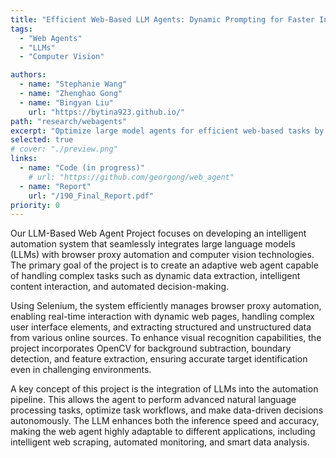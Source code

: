 ```yaml
---
title: "Efficient Web-Based LLM Agents: Dynamic Prompting for Faster Inference with Web Context Adaptation"
tags:
  - "Web Agents"
  - "LLMs"
  - "Computer Vision"

authors:
  - name: "Stephanie Wang"
  - name: "Zhenghao Gong"
  - name: "Bingyan Liu"
    url: "https://bytina923.github.io/"
path: "research/webagents"
excerpt: "Optimize large model agents for efficient web-based tasks by enhancing web element processing with computer vision (OpenCV) and HTML filtering while implementing an adaptive prompting strategy to balance inference cost and response efficiency."
selected: true
# cover: "./preview.png"
links:
  - name: "Code (in progress)"
    # url: "https://github.com/georgong/web_agent"
  - name: "Report"
    url: "/190_Final_Report.pdf"
priority: 0
---
```


Our LLM-Based Web Agent Project focuses on developing an intelligent automation system that seamlessly integrates large language models (LLMs) with browser proxy automation and computer vision technologies. The primary goal of the project is to create an adaptive web agent capable of handling complex tasks such as dynamic data extraction, intelligent content interaction, and automated decision-making.

Using Selenium, the system efficiently manages browser proxy automation, enabling real-time interaction with dynamic web pages, handling complex user interface elements, and extracting structured and unstructured data from various online sources. To enhance visual recognition capabilities, the project incorporates OpenCV for background subtraction, boundary detection, and feature extraction, ensuring accurate target identification even in challenging environments.

A key concept of this project is the integration of LLMs into the automation pipeline. This allows the agent to perform advanced natural language processing tasks, optimize task workflows, and make data-driven decisions autonomously. The LLM enhances both the inference speed and accuracy, making the web agent highly adaptable to different applications, including intelligent web scraping, automated monitoring, and smart data analysis.

<!-- ![mcts](./mcts.png) -->

```

```

